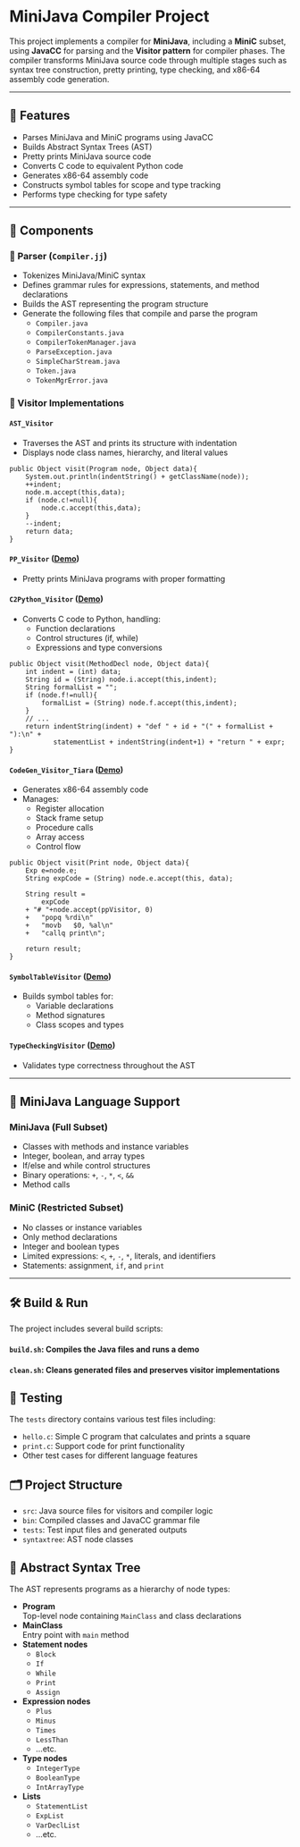 # MiniJava Compiler Project

This project implements a compiler for **MiniJava**, including a **MiniC** subset, using **JavaCC** for parsing and the **Visitor pattern** for compiler phases. The compiler transforms MiniJava source code through multiple stages such as syntax tree construction, pretty printing, type checking, and x86-64 assembly code generation.

---

## 🚀 Features

- Parses MiniJava and MiniC programs using JavaCC
- Builds Abstract Syntax Trees (AST)
- Pretty prints MiniJava source code
- Converts C code to equivalent Python code
- Generates x86-64 assembly code
- Constructs symbol tables for scope and type tracking
- Performs type checking for type safety

---

## 🧩 Components

### 🔹 Parser (`Compiler.jj`)
- Tokenizes MiniJava/MiniC syntax
- Defines grammar rules for expressions, statements, and method declarations
- Builds the AST representing the program structure
- Generate the following files that compile and parse the program
    - `Compiler.java`
    - `CompilerConstants.java`
    - `CompilerTokenManager.java`
    - `ParseException.java`
    - `SimpleCharStream.java`
    - `Token.java`
    - `TokenMgrError.java`

### 🔹 Visitor Implementations

#### `AST_Visitor`
- Traverses the AST and prints its structure with indentation
- Displays node class names, hierarchy, and literal values

```
public Object visit(Program node, Object data){
    System.out.println(indentString() + getClassName(node));
    ++indent;
    node.m.accept(this,data);
    if (node.c!=null){
        node.c.accept(this,data);
    }
    --indent;
    return data;
}
```

#### `PP_Visitor` ([Demo](https://drive.google.com/file/d/1LjILeJNdkWzfsiyBsOJMKCORt2FKVhcs/view?usp=sharing))
- Pretty prints MiniJava programs with proper formatting

#### `C2Python_Visitor` ([Demo](https://drive.google.com/file/d/1C8qZZRFb8yVHpoZQxQU4kxo66bPFApuD/view?usp=sharing))
- Converts C code to Python, handling:
  - Function declarations
  - Control structures (if, while)
  - Expressions and type conversions

```
public Object visit(MethodDecl node, Object data){
    int indent = (int) data; 
    String id = (String) node.i.accept(this,indent);
    String formalList = "";
    if (node.f!=null){
        formalList = (String) node.f.accept(this,indent);
    }
    // ...
    return indentString(indent) + "def " + id + "(" + formalList + "):\n" + 
           statementList + indentString(indent+1) + "return " + expr;
} 
```

#### `CodeGen_Visitor_Tiara` ([Demo](https://drive.google.com/file/d/13UVmgpkDLtHj26oEupYr06ojTMbgzRM6/view?usp=sharing))
- Generates x86-64 assembly code
- Manages:
  - Register allocation
  - Stack frame setup
  - Procedure calls
  - Array access
  - Control flow

```
public Object visit(Print node, Object data){ 
    Exp e=node.e;
    String expCode = (String) node.e.accept(this, data);

    String result = 
        expCode
    + "# "+node.accept(ppVisitor, 0)
    +   "popq %rdi\n"
    +   "movb	$0, %al\n"  
    +   "callq print\n";

    return result;
}
```

#### `SymbolTableVisitor` ([Demo](https://drive.google.com/file/d/1YznmKnjb_gPLYhYn3BappxFaodxl2HeJ/view?usp=sharing))
- Builds symbol tables for:
  - Variable declarations
  - Method signatures
  - Class scopes and types

#### `TypeCheckingVisitor` ([Demo](https://drive.google.com/file/d/1DRvRE77O6nA2pUecgWgNDv4Ltyo0njyu/view?usp=sharing))
- Validates type correctness throughout the AST

---

## 🧪 MiniJava Language Support

### MiniJava (Full Subset)
- Classes with methods and instance variables
- Integer, boolean, and array types
- If/else and while control structures
- Binary operations: `+`, `-`, `*`, `<`, `&&`
- Method calls

### MiniC (Restricted Subset)
- No classes or instance variables
- Only method declarations
- Integer and boolean types
- Limited expressions: `<`, `+`, `-`, `*`, literals, and identifiers
- Statements: assignment, `if`, and `print`

---

## 🛠️ Build & Run

The project includes several build scripts:

#### `build.sh`: Compiles the Java files and runs a demo
#### `clean.sh`: Cleans generated files and preserves visitor implementations

## 🔧 Testing

The `tests` directory contains various test files including:
- `hello.c`: Simple C program that calculates and prints a square
- `print.c`: Support code for print functionality
- Other test cases for different language features

## 🗂️ Project Structure
- `src`: Java source files for visitors and compiler logic
- `bin`: Compiled classes and JavaCC grammar file
- `tests`: Test input files and generated outputs
- `syntaxtree`: AST node classes

## 🌳 Abstract Syntax Tree

The AST represents programs as a hierarchy of node types:

- **Program**  
  Top-level node containing `MainClass` and class declarations  
- **MainClass**  
  Entry point with `main` method  
- **Statement nodes**  
  - `Block`  
  - `If`  
  - `While`  
  - `Print`  
  - `Assign`  
- **Expression nodes**  
  - `Plus`  
  - `Minus`  
  - `Times`  
  - `LessThan`  
  - …etc.  
- **Type nodes**  
  - `IntegerType`  
  - `BooleanType`  
  - `IntArrayType`  
- **Lists**  
  - `StatementList`  
  - `ExpList`  
  - `VarDeclList`  
  - …etc.